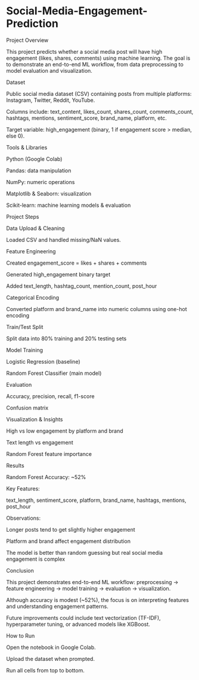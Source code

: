 # Social-Media-Engagement-Prediction
Project Overview

This project predicts whether a social media post will have high engagement (likes, shares, comments) using machine learning. The goal is to demonstrate an end-to-end ML workflow, from data preprocessing to model evaluation and visualization.

Dataset

Public social media dataset (CSV) containing posts from multiple platforms: Instagram, Twitter, Reddit, YouTube.

Columns include: text_content, likes_count, shares_count, comments_count, hashtags, mentions, sentiment_score, brand_name, platform, etc.

Target variable: high_engagement (binary, 1 if engagement score > median, else 0).

Tools & Libraries

Python (Google Colab)

Pandas: data manipulation

NumPy: numeric operations

Matplotlib & Seaborn: visualization

Scikit-learn: machine learning models & evaluation

Project Steps

Data Upload & Cleaning

Loaded CSV and handled missing/NaN values.

Feature Engineering

Created engagement_score = likes + shares + comments

Generated high_engagement binary target

Added text_length, hashtag_count, mention_count, post_hour

Categorical Encoding

Converted platform and brand_name into numeric columns using one-hot encoding

Train/Test Split

Split data into 80% training and 20% testing sets

Model Training

Logistic Regression (baseline)

Random Forest Classifier (main model)

Evaluation

Accuracy, precision, recall, f1-score

Confusion matrix

Visualization & Insights

High vs low engagement by platform and brand

Text length vs engagement

Random Forest feature importance

Results

Random Forest Accuracy: ~52%

Key Features:

text_length, sentiment_score, platform, brand_name, hashtags, mentions, post_hour

Observations:

Longer posts tend to get slightly higher engagement

Platform and brand affect engagement distribution

The model is better than random guessing but real social media engagement is complex

Conclusion

This project demonstrates end-to-end ML workflow: preprocessing → feature engineering → model training → evaluation → visualization.

Although accuracy is modest (~52%), the focus is on interpreting features and understanding engagement patterns.

Future improvements could include text vectorization (TF-IDF), hyperparameter tuning, or advanced models like XGBoost.

How to Run

Open the notebook in Google Colab.

Upload the dataset when prompted.

Run all cells from top to bottom.
